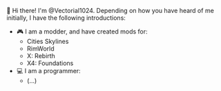 👋 Hi there! I'm @Vectorial1024. Depending on how you have heard of me initially, I have the following introductions:

- 🎮 I am a modder, and have created mods for:
  - Cities Skylines
  - RimWorld
  - X: Rebirth
  - X4: Foundations
- 💻 I am a programmer:
  - (...)

<!---
Vectorial1024/Vectorial1024 is a ✨ special ✨ repository because its `README.md` (this file) appears on your GitHub profile.
You can click the Preview link to take a look at your changes.
--->

<!--
- 👋 Hi, I’m @Vectorial1024
- 👀 I’m interested in ...
- 🌱 I’m currently learning ...
- 💞️ I’m looking to collaborate on ...
- 📫 How to reach me ...
-->
